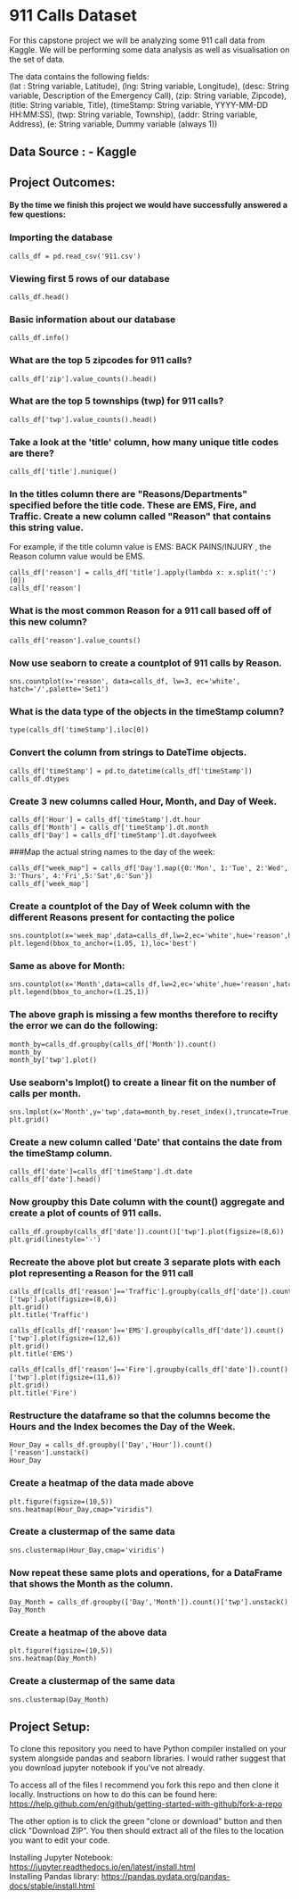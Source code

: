 # 911 Calls Dataset
For this capstone project we will be analyzing some 911 call data from Kaggle. We will be performing some data analysis as well as visualisation on the set of data.

The data contains the following fields: </br>
(lat : String variable, Latitude), (lng: String variable, Longitude), (desc: String variable, Description of the Emergency Call), (zip: String variable, Zipcode), (title: 
String variable, Title), (timeStamp: String variable, YYYY-MM-DD HH:MM:SS), (twp: String variable, Township), (addr: String variable, Address),
(e: String variable, Dummy variable (always 1))

## Data Source : - Kaggle

## Project Outcomes:
#### By the time we finish this project we would have successfully answered a few questions:

### Importing the database
```
calls_df = pd.read_csv('911.csv')
```
### Viewing first 5 rows of our database
```
calls_df.head()
```
### Basic information about our database
```
calls_df.info()
```
### What are the top 5 zipcodes for 911 calls?
```
calls_df['zip'].value_counts().head()
```
### What are the top 5 townships (twp) for 911 calls?
```
calls_df['twp'].value_counts().head()
```

### Take a look at the 'title' column, how many unique title codes are there?
```
calls_df['title'].nunique()
```

### In the titles column there are "Reasons/Departments" specified before the title code. These are EMS, Fire, and Traffic. Create a new column called "Reason" that contains this string value.
For example, if the title column value is EMS: BACK PAINS/INJURY , the Reason column value would be EMS.
```
calls_df['reason'] = calls_df['title'].apply(lambda x: x.split(':')[0])
calls_df['reason']
```

### What is the most common Reason for a 911 call based off of this new column?
```
calls_df['reason'].value_counts()
```

### Now use seaborn to create a countplot of 911 calls by Reason.
```
sns.countplot(x='reason', data=calls_df, lw=3, ec='white', hatch='/',palette='Set1')
```

### What is the data type of the objects in the timeStamp column?
```
type(calls_df['timeStamp'].iloc[0])
```

### Convert the column from strings to DateTime objects.
```
calls_df['timeStamp'] = pd.to_datetime(calls_df['timeStamp'])
calls_df.dtypes
```

### Create 3 new columns called Hour, Month, and Day of Week.
```
calls_df['Hour'] = calls_df['timeStamp'].dt.hour
calls_df['Month'] = calls_df['timeStamp'].dt.month
calls_df['Day'] = calls_df['timeStamp'].dt.dayofweek
```

###Map the actual string names to the day of the week:
```
calls_df["week_map"] = calls_df['Day'].map({0:'Mon', 1:'Tue', 2:'Wed', 3:'Thurs', 4:'Fri',5:'Sat',6:'Sun'})
calls_df['week_map']
```

### Create a countplot of the Day of Week column with the different Reasons present for contacting the police
```
sns.countplot(x='week_map',data=calls_df,lw=2,ec='white',hue='reason',hatch='/',palette='viridis')
plt.legend(bbox_to_anchor=(1.05, 1),loc='best')
```

### Same as above for Month:
```
sns.countplot(x='Month',data=calls_df,lw=2,ec='white',hue='reason',hatch='/',palette='flare')
plt.legend(bbox_to_anchor=(1.25,1))
```

### The above graph is missing a few months therefore to recifty the error we can do the following:
```
month_by=calls_df.groupby(calls_df['Month']).count()
month_by
month_by['twp'].plot()
```

### Use seaborn's lmplot() to create a linear fit on the number of calls per month.
```
sns.lmplot(x='Month',y='twp',data=month_by.reset_index(),truncate=True,x_jitter=True,y_jitter=True)
plt.grid()
```

### Create a new column called 'Date' that contains the date from the timeStamp column.
```
calls_df['date']=calls_df['timeStamp'].dt.date
calls_df['date'].head()
```

### Now groupby this Date column with the count() aggregate and create a plot of counts of 911 calls.
```
calls_df.groupby(calls_df['date']).count()['twp'].plot(figsize=(8,6))
plt.grid(linestyle='-')
```

### Recreate the above plot but create 3 separate plots with each plot representing a Reason for the 911 call
```
calls_df[calls_df['reason']=='Traffic'].groupby(calls_df['date']).count()['twp'].plot(figsize=(8,6))
plt.grid()
plt.title('Traffic')
```
```
calls_df[calls_df['reason']=='EMS'].groupby(calls_df['date']).count()['twp'].plot(figsize=(12,6))
plt.grid()
plt.title('EMS')
```
```
calls_df[calls_df['reason']=='Fire'].groupby(calls_df['date']).count()['twp'].plot(figsize=(11,6))
plt.grid()
plt.title('Fire')
```

### Restructure the dataframe so that the columns become the Hours and the Index becomes the Day of the Week.
```
Hour_Day = calls_df.groupby(['Day','Hour']).count()['reason'].unstack()
Hour_Day
```

### Create a heatmap of the data made above
```
plt.figure(figsize=(10,5))
sns.heatmap(Hour_Day,cmap="viridis")
```

### Create a clustermap of the same data
```
sns.clustermap(Hour_Day,cmap='viridis')
```

### Now repeat these same plots and operations, for a DataFrame that shows the Month as the column.
```
Day_Month = calls_df.groupby(['Day','Month']).count()['twp'].unstack()
Day_Month
```
### Create a heatmap of the above data
```
plt.figure(figsize=(10,5))
sns.heatmap(Day_Month)
```

### Create a clustermap of the same data
```
sns.clustermap(Day_Month)
```

## Project Setup:
To clone this repository you need to have Python compiler installed on your system alongside pandas and seaborn libraries. I would rather suggest that you download jupyter notebook if you've not already.

To access all of the files I recommend you fork this repo and then clone it locally. Instructions on how to do this can be found here: https://help.github.com/en/github/getting-started-with-github/fork-a-repo

The other option is to click the green "clone or download" button and then click "Download ZIP". You then should extract all of the files to the location you want to edit your code.

Installing Jupyter Notebook: https://jupyter.readthedocs.io/en/latest/install.html<br>
Installing Pandas library: https://pandas.pydata.org/pandas-docs/stable/install.html
